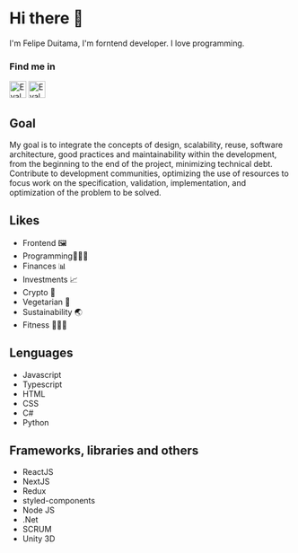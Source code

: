 # Hi there 👋
I'm Felipe Duitama, I'm forntend developer. I love programming.

### Find me in
<p>
  <a href="https://www.linkedin.com/in/felipedc09/"><img src="https://www.pngfind.com/pngs/m/57-571935_linkedin-icon-vector-png-linkedin-circle-logo-transparent.png" alt="Evaluation system" width="30"/></a>
  <a href="https://felipedc09.itch.io"><img src="https://www.pngfind.com/pngs/m/53-533322_linked-in-logo-linkedin-logo-png-images-free.png" alt="Evaluation system" width="30"/></a>
</p>

## Goal
My goal is to integrate the concepts of design, scalability, reuse, software architecture, good practices and maintainability within the development, from the beginning to the end of the project, minimizing technical debt. Contribute to development communities, optimizing the use of resources to focus work on the specification, validation, implementation, and optimization of the problem to be solved.

## Likes
- Frontend 🖼
- Programming🧑🏽‍💻
- Finances 📊
- Investments 📈
- Crypto 🔐
- Vegetarian 🌱 
- Sustainability 🌏
- Fitness 🏃🏻‍♀️

## Lenguages
- Javascript
- Typescript
- HTML
- CSS
- C#
- Python

## Frameworks, libraries and others
- ReactJS
- NextJS
- Redux
- styled-components
- Node JS
- .Net
- SCRUM
- Unity 3D

<!--
**felipedc09/felipedc09** is a ✨ _special_ ✨ repository because its `README.md` (this file) appears on your GitHub profile.

Here are some ideas to get you started:

- 🔭 I’m currently working on ...
- 🌱 I’m currently learning ...
- 👯 I’m looking to collaborate on ...
- 🤔 I’m looking for help with ...
- 💬 Ask me about ...
- 📫 How to reach me: ...
- 😄 Pronouns: ...
- ⚡ Fun fact: ...
-->
